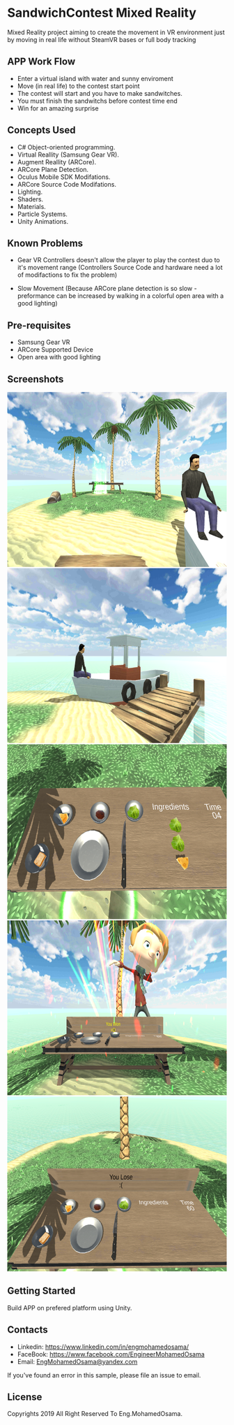 # SandwichContest Mixed Reality
Mixed Reality project aiming to create the movement in VR environment 
just by moving in real life without SteamVR bases or full body tracking 

APP Work Flow
---------------
* Enter a virtual island with water and sunny enviroment  
* Move (in real life) to the contest start point
* The contest will start and you have to make sandwitches.
* You must finish the sandwitchs before contest time end
* Win for an amazing surprise

Concepts Used
---------------
* C# Object-oriented programming.
* Virtual Reallity (Samsung Gear VR).
* Augment Reallity (ARCore).
* ARCore Plane Detection.
* Oculus Mobile SDK Modifations.
* ARCore Source Code Modifations.
* Lighting.
* Shaders.
* Materials.
* Particle Systems.
* Unity Animations.

Known Problems
--------------

- Gear VR Controllers doesn't allow the player to play the contest duo to it's movement range
(Controllers Source Code and hardware need a lot of modifactions to fix the problem)

- Slow Movement 
(Because ARCore plane detection is so slow - preformance can be increased by walking in a colorful open area with a good lighting)

Pre-requisites
--------------

- Samsung Gear VR
- ARCore Supported Device
- Open area with good lighting

Screenshots
-------------

<img src="screenshots/Island.png" height="400"/> <img src="screenshots/SideLook.png" height="400" /> <img src="screenshots/Table.png" height="400"/> <img src="screenshots/Win.png" height="400"/>  <img src="screenshots/Lose.png" height="400"/>  

Getting Started
---------------

Build APP on prefered platform using Unity.

Contacts
-------

- Linkedin: https://www.linkedin.com/in/engmohamedosama/
- FaceBook: https://www.facebook.com/EngineerMohamedOsama
- Email: EngMohamedOsama@yandex.com

If you've found an error in this sample, please file an issue to email.

License
-------

Copyrights 2019 All Right Reserved To Eng.MohamedOsama.
